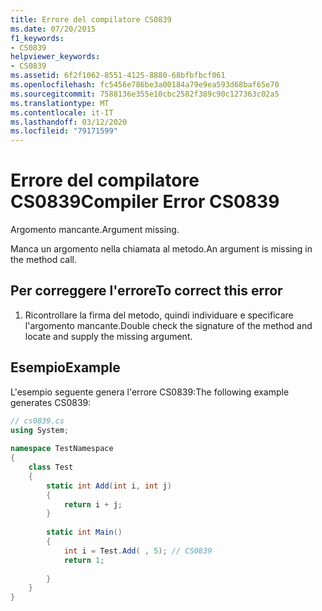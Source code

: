 ```yaml
---
title: Errore del compilatore CS0839
ms.date: 07/20/2015
f1_keywords:
- CS0839
helpviewer_keywords:
- CS0839
ms.assetid: 6f2f1062-8551-4125-8880-68bfbfbcf061
ms.openlocfilehash: fc5456e786be3a00184a79e9ea593d68baf65e70
ms.sourcegitcommit: 7588136e355e10cbc2582f389c90c127363c02a5
ms.translationtype: MT
ms.contentlocale: it-IT
ms.lasthandoff: 03/12/2020
ms.locfileid: "79171599"
---
```

# <a name="compiler-error-cs0839"></a><span data-ttu-id="2cd25-102">Errore del compilatore CS0839</span><span class="sxs-lookup"><span data-stu-id="2cd25-102">Compiler Error CS0839</span></span>
<span data-ttu-id="2cd25-103">Argomento mancante.</span><span class="sxs-lookup"><span data-stu-id="2cd25-103">Argument missing.</span></span>  
  
 <span data-ttu-id="2cd25-104">Manca un argomento nella chiamata al metodo.</span><span class="sxs-lookup"><span data-stu-id="2cd25-104">An argument is missing in the method call.</span></span>  
  
## <a name="to-correct-this-error"></a><span data-ttu-id="2cd25-105">Per correggere l'errore</span><span class="sxs-lookup"><span data-stu-id="2cd25-105">To correct this error</span></span>  
  
1. <span data-ttu-id="2cd25-106">Ricontrollare la firma del metodo, quindi individuare e specificare l'argomento mancante.</span><span class="sxs-lookup"><span data-stu-id="2cd25-106">Double check the signature of the method and locate and supply the missing argument.</span></span>  
  
## <a name="example"></a><span data-ttu-id="2cd25-107">Esempio</span><span class="sxs-lookup"><span data-stu-id="2cd25-107">Example</span></span>  
 <span data-ttu-id="2cd25-108">L'esempio seguente genera l'errore CS0839:</span><span class="sxs-lookup"><span data-stu-id="2cd25-108">The following example generates CS0839:</span></span>  
  
```csharp  
// cs0839.cs  
using System;  
  
namespace TestNamespace  
{  
    class Test  
    {  
        static int Add(int i, int j)  
        {  
            return i + j;  
        }  
  
        static int Main()
        {  
            int i = Test.Add( , 5); // CS0839  
            return 1;  
  
        }  
    }  
}  
```
